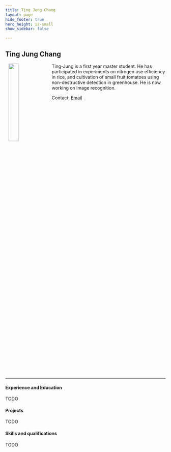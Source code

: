 ```yaml
---
title: Ting Jung Chang
layout: page
hide_footer: true
hero_height: is-small
show_sidebar: false

---
```


## Ting Jung Chang
<img src="../../img/Ting-Jung_Chang.jpg" align="left" hspace="10" width="25%">

Ting-Jung is a first year master student. He has participated in experiments on nitrogen use efficiency in rice, and cultivation of small fruit tomatoes using non-destructive detection in greenhouse. He is now working on image recognition.

Contact:
<i class="fas fa-at"></i> [Email](mailto:poillexr123@gmail.com)
<!--
<i class="fab fa-github"></i> [Github]()  
<i class="fab fa-linkedin"></i> [LinkedIn]()
<i class="fab fa-google"></i> [Google Scholar]()  
-->

<br clear="all">
<hr class="solid">



#### Experience and Education
TODO

#### Projects
TODO

#### Skills and qualifications
TODO
